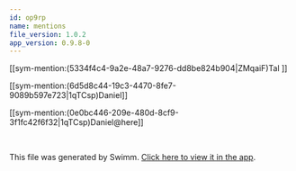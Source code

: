 ```yaml
---
id: op9rp
name: mentions
file_version: 1.0.2
app_version: 0.9.8-0
---
```


[[sym-mention:(5334f4c4-9a2e-48a7-9276-dd8be824b904|ZMqaiF)Tal <name></name>]]

[[sym-mention:(6d5d8c44-19c3-4470-8fe7-9089b597e723|1qTCsp)Daniel]]

[[sym-mention:(0e0bc446-209e-480d-8cf9-3f1fc42f6f32|1qTCsp)Daniel@here]]




<br/>

This file was generated by Swimm. [Click here to view it in the app](http://localhost:5000/repos/Z2l0aHViJTNBJTNBdDElM0ElM0FlcmFuLXN3aW1t/docs/op9rp).